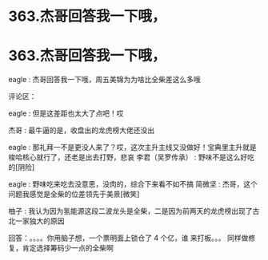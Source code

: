 # 363.杰哥回答我一下哦，

# 363.杰哥回答我一下哦，

eagle : 杰哥回答我一下哦，周五美锦为为啥比全柴差这么多哦

评论区：

eagle : 但是这差距也太大了点吧！哎

杰哥 : 最牛逼的是，收盘出的龙虎榜大佬还没出

eagle : 那礼拜一不是更没人来了？哎，这次主升主线又没做好！宝典里主升就是梭哈核心就行了，还老是出去打野，悲哀 李君（吴罗传承） : 野味不是这么好吃的[阴险]

eagle : 野味吃来吃去没意思，没肉的，综合下来看不如不搞 简微坚 : 杰哥，这个问题我感觉是全柴的位差领先于美景[微笑]

柚子 : 我认为因为氢能源这段二波龙头是全柴，二是因为前两天的龙虎榜出现了古北一家独大的原因

回答：。。。。你用脑子想，一个票明面上锁仓了 4 个亿，谁 来打板。。。 同样做修复，肯定选择筹码少一点的全柴啊